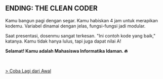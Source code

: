 <h2 align="left">ENDING: THE CLEAN CODER</h2>

<p>
  Kamu bangun pagi dengan segar. Kamu habiskan 4 jam untuk merapikan kodemu. Variabel dinamai dengan jelas, fungsi-fungsi jadi modular.
</p>
<p>
  Saat presentasi, dosenmu sangat terkesan. "Ini contoh kode yang baik," katanya. Kamu tidak hanya lulus, tapi juga dapat nilai A!
</p>
<p>
  <b>Selamat! Kamu adalah Mahasiswa Informatika Idaman. 🔥</b>
</p>
<br>
<p>
  <a href="../README.md#minigame-petualangan-mahasiswa-informatika">
    &gt; Coba Lagi dari Awal
  </a>
</p>